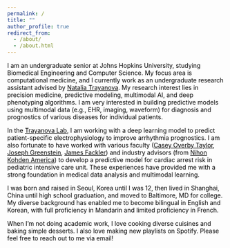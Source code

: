 ```yaml
---
permalink: /
title: ""
author_profile: true
redirect_from: 
  - /about/
  - /about.html
---
```


<style>
  /* Set all text color to black */
  body {
    color: #000000; /* Black text */
  }

  /* Optional: Ensure all headings and links are black */
  h1, h2, h3, p, a {
    color: #000000; /* Black text for headings, paragraphs, and links */
  }

  a:hover {
    color: #333333; /* Slightly darker on hover if needed */
  }
</style>

<div>
  <p>I am an undergraduate senior at Johns Hopkins University, studying Biomedical Engineering and Computer Science. My focus area is computational medicine, and I currently work as an undergraduate research assistant advised by <a href="https://www.bme.jhu.edu/people/faculty/natalia-trayanova/" target="_blank">Natalia Trayanova</a>. My research interest lies in precision medicine, predictive modeling, multimodal AI, and deep phenotyping algorithms. I am very interested in building predictive models using multimodal data (e.g., EHR, imaging, waveform) for diagnosis and prognostics of various diseases for individual patients.</p>

  <p>In the <a href="https://www.trayanovalab.org/" target="_blank">Trayanova Lab</a>, I am working with a deep learning model to predict patient-specific electrophysiology to improve arrhythmia prognostics. I am also fortunate to have worked with various faculty (<a href="https://www.bme.jhu.edu/people/faculty/casey-overby-taylor/" target="_blank">Casey Overby Taylor</a>, <a href="https://www.bme.jhu.edu/people/faculty/joseph-greenstein/" target="_blank">Joseph Greenstein</a>, <a href="https://malonecenter.jhu.edu/people/james-jim-fackler/" target="_blank">James Fackler</a>) and industry advisors (from <a href="https://us.nihonkohden.com/" target="_blank">Nihon Kohden America</a>) to develop a predictive model for cardiac arrest risk in pediatric intensive care unit. These experiences have provided me with a strong foundation in medical data analysis and multimodal learning.</p>

  <p>I was born and raised in Seoul, Korea until I was 12, then lived in Shanghai, China until high school graduation, and moved to Baltimore, MD for college. My diverse background has enabled me to become bilingual in English and Korean, with full proficiency in Mandarin and limited proficiency in French.</p>

  <p>When I’m not doing academic work, I love cooking diverse cuisines and baking simple desserts. I also love making new playlists on Spotify. Please feel free to reach out to me via email! </p>
</div>